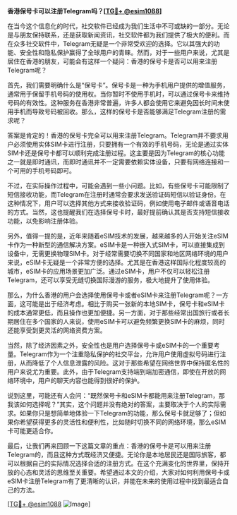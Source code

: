 **香港保号卡可以注册Telegram吗？[[TG💪+ @esim1088](https://t.me/s/esim1088)]**

在当今这个信息化的时代，社交软件已经成为我们生活中不可或缺的一部分。无论是与朋友保持联系，还是获取新闻资讯，社交软件都为我们提供了极大的便利。而在众多社交软件中，Telegram无疑是一个非常受欢迎的选择。它以其强大的功能、安全性和隐私保护赢得了全球用户的青睐。然而，对于一些用户来说，尤其是居住在香港的朋友，可能会有这样一个疑问：香港的保号卡是否可以用来注册Telegram呢？

首先，我们需要明确什么是“保号卡”。保号卡是一种为手机用户提供的增值服务，通常用于保留手机号码的使用权。当你暂时不使用手机时，可以通过保号卡来维持号码的有效性。这种服务在香港非常普遍，许多人都会使用它来避免因长时间未使用手机而导致号码被回收。那么，这样的保号卡是否能够满足Telegram注册的需求呢？

答案是肯定的！香港的保号卡完全可以用来注册Telegram。Telegram并不要求用户必须使用实体SIM卡进行注册，只要拥有一个有效的手机号码，无论是通过实体SIM卡还是保号卡都可以顺利完成注册过程。这主要是因为Telegram的核心功能之一就是即时通讯，而即时通讯并不一定需要依赖实体设备，只要有网络连接和一个可用的手机号码即可。

不过，在实际操作过程中，可能会遇到一些小问题。比如，有些保号卡可能限制了短信接收功能，而Telegram在注册时通常会要求发送验证码短信以验证身份。在这种情况下，用户可以选择其他方式来接收验证码，例如使用电子邮件或语音电话的方式。当然，这也提醒我们在选择保号卡时，最好提前确认其是否支持短信接收功能，以免影响注册体验。

另外，值得一提的是，近年来随着eSIM技术的发展，越来越多的人开始关注eSIM卡作为一种新型的通信解决方案。eSIM卡是一种嵌入式SIM卡，可以直接集成到设备中，无需更换物理SIM卡。对于经常需要切换不同国家和地区网络环境的用户来说，eSIM卡无疑是一个非常方便的选择。尤其是在香港这样国际化程度较高的城市，eSIM卡的应用场景更加广泛。通过eSIM卡，用户不仅可以轻松注册Telegram，还可以享受无缝切换国际漫游的服务，极大地提升了使用体验。

那么，为什么香港的用户会选择使用保号卡或者eSIM卡来注册Telegram呢？一方面，这可能是出于经济考虑。相比于购买一张新的本地SIM卡，保号卡和eSIM卡的成本通常更低，而且操作也更加便捷。另一方面，对于那些经常出国旅行或者长期居住在多个国家的人来说，使用eSIM卡可以避免频繁更换SIM卡的麻烦，同时还能享受到更灵活的网络资费方案。

当然，除了经济因素之外，安全性也是用户选择保号卡或eSIM卡的一个重要考量。Telegram作为一个注重隐私保护的社交平台，允许用户使用虚拟号码进行注册，从而降低了个人信息泄露的风险。这对于那些希望在网络世界中保持匿名性的用户来说尤为重要。此外，由于Telegram支持端到端加密通信，即使在开放的网络环境中，用户的聊天内容也能得到很好的保护。

说到这里，可能还有人会问：“既然保号卡和eSIM卡都能用来注册Telegram，那我该如何选择呢？”其实，这个问题并没有绝对的答案，主要取决于个人的实际需求。如果你只是想简单地体验一下Telegram的功能，那么保号卡就足够了；但如果你希望获得更多的灵活性和便利性，比如随时切换不同的网络环境，那么eSIM卡可能更适合你。

最后，让我们再来回顾一下这篇文章的重点：香港的保号卡是可以用来注册Telegram的，而且这种方式既经济又便捷。无论你是本地居民还是国际旅客，都可以根据自己的实际情况选择合适的注册方式。在这个充满变化的世界里，保持开放的心态和灵活的思维至关重要。希望通过本文的介绍，大家对如何利用保号卡或eSIM卡注册Telegram有了更清晰的认识，并能在未来的使用过程中找到最适合自己的方法。

[[TG💪+ @esim1088](https://t.me/s/esim1088) ![Image](https://i.postimg.cc/4NQfJmqS/Snipaste-2025-05-13-00-14-12.png)]